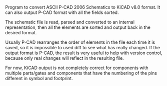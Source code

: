 Program to convert ASCII P-CAD 2006 Schematics to KiCAD v8.0 format. It can also output P-CAD format with all the fields sorted.

The schematic file is read, parsed and converted to an internal representation, then all the elements are sorted and output back in the desired format.

Usually P-CAD rearranges the order of elements in the file each time it is saved, so it is impossible to used diff to see what has really changed.
If the output format is P-CAD, the result is very useful to help with version control, because only real changes will reflect in the resulting file.

For now, KiCAD output is not completely correct for components with multiple parts/gates and components that have the numbering of the pins different in symbol and footprint.
